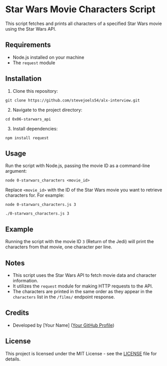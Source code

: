 # Star Wars Movie Characters Script

This script fetches and prints all characters of a specified Star Wars movie using the Star Wars API.

## Requirements

- Node.js installed on your machine
- The `request` module

## Installation

1. Clone this repository:

```
git clone https://github.com/stevejoels54/alx-interview.git
```

2. Navigate to the project directory:

```
cd 0x06-starwars_api
```

3. Install dependencies:

```
npm install request
```

## Usage

Run the script with Node.js, passing the movie ID as a command-line argument:

```
node 0-starwars_characters <movie_id>
```

Replace `<movie_id>` with the ID of the Star Wars movie you want to retrieve characters for. For example:

```
node 0-starwars_characters.js 3
```

```
./0-starwars_characters.js 3
```

## Example

Running the script with the movie ID `3` (Return of the Jedi) will print the characters from that movie, one character per line.

## Notes

- This script uses the Star Wars API to fetch movie data and character information.
- It utilizes the `request` module for making HTTP requests to the API.
- The characters are printed in the same order as they appear in the `characters` list in the `/films/` endpoint response.

## Credits

- Developed by [Your Name] ([Your GitHub Profile](https://github.com/stevejoels54))

## License

This project is licensed under the MIT License - see the [LICENSE](LICENSE) file for details.
